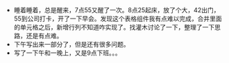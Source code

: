 + 睡着睡着，总是醒来，7点55又醒了一次。8点25起床，放了个大，42出门，55到公司打卡，开了一下早会。发现这个表格组件我有点难以完成，合并里面的单元格之后，新增行列不知道咋实现了。找灌木讨论了一下，整理了一下思路，还是有点难。
+ 下午写出来一部分了，但是还有很多问题。
+ 写了一下午和一晚上，又是9点下班。。。